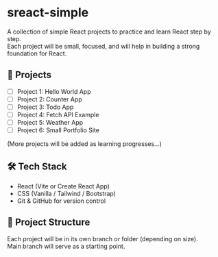 # sreact-simple

A collection of simple React projects to practice and learn React step by step.  
Each project will be small, focused, and will help in building a strong foundation for React.

## 🚀 Projects
- [ ] Project 1: Hello World App
- [ ] Project 2: Counter App
- [ ] Project 3: Todo App
- [ ] Project 4: Fetch API Example
- [ ] Project 5: Weather App
- [ ] Project 6: Small Portfolio Site

(More projects will be added as learning progresses...)

## 🛠️ Tech Stack
- React (Vite or Create React App)
- CSS (Vanilla / Tailwind / Bootstrap)
- Git & GitHub for version control

## 📂 Project Structure
Each project will be in its own branch or folder (depending on size).  
Main branch will serve as a starting point.


